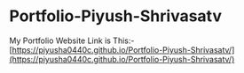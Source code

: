 # Portfolio-Piyush-Shrivasatv
My Portfolio Website Link is This:-
[https://piyusha0440c.github.io/Portfolio-Piyush-Shrivasatv/](https://piyusha0440c.github.io/Portfolio-Piyush-Shrivasatv/)
